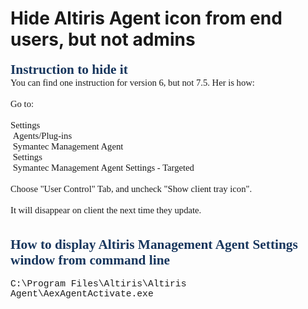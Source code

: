 # Hide Altiris Agent icon from end users, but not admins


<div style="color: #17365d; font-family: Calibri; font-size: 16.0pt; margin: 0in;"><span style="font-weight: bold;">Instruction to hide it</span></div><div style="font-family: Calibri; font-size: 11.0pt; margin: 0in;">You can find one instruction for version 6, but not 7.5. Her is how:</div><div style="font-family: Calibri; font-size: 11.0pt; margin: 0in;"><br /></div><div style="font-family: Calibri; font-size: 11.0pt; margin: 0in;">Go to:</div><div style="font-family: Calibri; font-size: 11.0pt; margin: 0in;"><br /></div><div style="font-family: Calibri; font-size: 11.0pt; margin: 0in;">Settings&nbsp; </div><div style="font-family: Calibri; font-size: 11.0pt; margin: 0in;">&nbsp;Agents/Plug-ins&nbsp; </div><div style="font-family: Calibri; font-size: 11.0pt; margin: 0in;">&nbsp;Symantec Management Agent&nbsp; </div><div style="font-family: Calibri; font-size: 11.0pt; margin: 0in;">&nbsp;Settings&nbsp; </div><div style="font-family: Calibri; font-size: 11.0pt; margin: 0in;">&nbsp;Symantec Management Agent Settings - Targeted </div><div style="font-family: Calibri; font-size: 11.0pt; margin: 0in;"><br /></div><div style="font-family: Calibri; font-size: 11.0pt; margin: 0in;">Choose "User Control" Tab, and uncheck "Show client tray icon". </div><div style="font-family: Calibri; font-size: 11.0pt; margin: 0in;"><br /></div><div style="font-family: Calibri; font-size: 11.0pt; margin: 0in;">It will disappear on client the next time they update. </div><div style="font-family: Calibri; font-size: 11.0pt; margin: 0in;"><br /></div><div style="font-family: Calibri; font-size: 11.0pt; margin: 0in;"><br /></div><div style="color: #17365d; font-family: Calibri; font-size: 16.0pt; margin: 0in;"><span style="font-weight: bold;">How to display Altiris Management Agent Settings window from command line</span></div><br /><div style="font-family: &quot;Courier New&quot;; font-size: 11.0pt; margin-left: .375in; margin: 0in;">C:\Program Files\Altiris\Altiris Agent\AexAgentActivate.exe</div>

